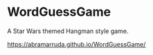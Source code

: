 # WordGuessGame

A Star Wars themed Hangman style game.

https://abramarruda.github.io/WordGuessGame/
